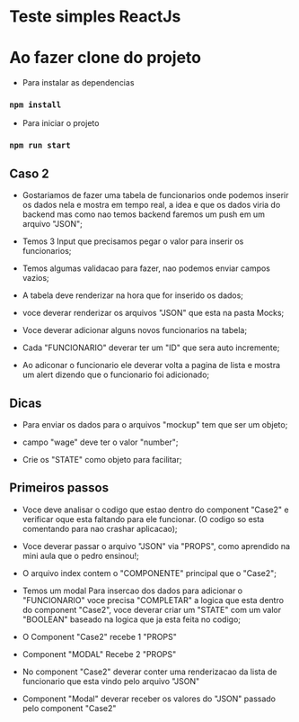 # Teste simples ReactJs

# Ao fazer clone do projeto

- Para instalar as dependencias

### `npm install`

- Para iniciar o projeto

### `npm run start`

## Caso 2

- Gostariamos de fazer uma tabela de funcionarios onde podemos inserir os dados nela e mostra em tempo real, a idea e que os dados viria do backend mas como nao temos backend faremos um push em um arquivo "JSON";

- Temos 3 Input que precisamos pegar o valor para inserir os funcionarios;

- Temos algumas validacao para fazer, nao podemos enviar campos vazios;

- A tabela deve renderizar na hora que for inserido os dados;

- voce deverar renderizar os arquivos "JSON" que esta na pasta Mocks;

- Voce deverar adicionar alguns novos funcionarios na tabela;

- Cada "FUNCIONARIO" deverar ter um "ID" que sera auto incremente;

- Ao adiconar o funcionario ele deverar volta a pagina de lista e mostra um alert dizendo que o funcionario foi adicionado;

## Dicas

- Para enviar os dados para o arquivos "mockup" tem que ser um objeto;

- campo "wage" deve ter o valor "number";

- Crie os "STATE" como objeto para facilitar;

## Primeiros passos

- Voce deve analisar o codigo que estao dentro do component "Case2" e verificar oque esta faltando para ele funcionar. (O codigo so esta comentando para nao crashar aplicacao);

- Voce deverar passar o arquivo "JSON" via "PROPS", como aprendido na mini aula que o pedro ensinou!;

- O arquivo index contem o "COMPONENTE" principal que o "Case2";

- Temos um modal Para insercao dos dados para adicionar o "FUNCIONARIO" voce precisa "COMPLETAR" a logica que esta dentro do component "Case2",
  voce deverar criar um "STATE" com um valor "BOOLEAN" baseado na logica que ja esta feita no codigo;

- O Component "Case2" recebe 1 "PROPS"

- Component "MODAL" Recebe 2 "PROPS"

- No component "Case2" deverar conter uma renderizacao da lista de funcionario que esta vindo pelo arquivo "JSON"

- Component "Modal" deverar receber os valores do "JSON" passado pelo component "Case2"

